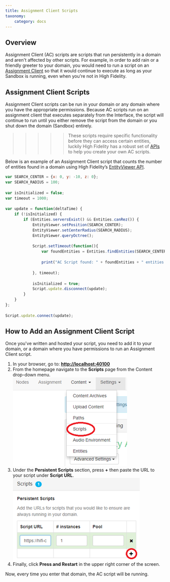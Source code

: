 ```yaml
---
title: Assignment Client Scripts
taxonomy:
    category: docs
---
```


## Overview
Assignment Client (AC) scripts are scripts that run persistently in a domain and aren't affected by other scripts. For example, in order to add rain or a friendly greeter to your domain, you would need to run a script on an [Assignment Client](https://docs.highfidelity.com/get-started/what-is-high-fidelity/architecture#functions-of-the-assignment-clients) so that it would continue to execute as long as your Sandbox is running, even when you're not in High Fidelity. 

## Assignment Client Scripts
Assignment Client scripts can be run in your domain or any domain where you have the appropriate permissions. Because AC scripts run on an assignment client that executes separately from the Interface, the script will continue to run until you either remove the script from the domain or you shut down the domain (Sandbox) entirely. 

>>>>> These scripts require specific functionality  before they can access certain entities, luckily High Fidelity has a robust set of [APIs](https://docs.highfidelity.com/api-reference) to help you create your own AC scripts.

Below is an example of an Assignment Client script that counts the number of entities found in a domain using High Fidelity’s [EntityViewer API](https://docs.highfidelity.com/api-reference/namespaces/entityviewer).

```javascript
var SEARCH_CENTER = {x: 0, y: -10, z: 0};
var SEARCH_RADIUS = 100;

var isInitialized = false;
var timeout = 1000;

var update = function(deltaTime) {
    if (!isInitialized) {
        if (Entities.serversExist() && Entities.canRez()) {
            EntityViewer.setPosition(SEARCH_CENTER);
            EntityViewer.setCenterRadius(SEARCH_RADIUS);
            EntityViewer.queryOctree();

            Script.setTimeout(function(){
                var foundEntities = Entities.findEntities(SEARCH_CENTER, SEARCH_RADIUS).length;

                print("AC Script found: " + foundEntities + " entities within " + SEARCH_RADIUS + "m of " + JSON.stringify(SEARCH_CENTER));
    
            }, timeout);
         
            isInitialized = true;
            Script.update.disconnect(update);
        }
    }
};

Script.update.connect(update);
```

## How to Add an Assignment Client Script
Once you've written and hosted your script, you need to add it to your domain, or a domain where you have permissions to run an Assignment Client script.

1.  In your browser, go to: **[http://localhost:40100](http://localhost:40100)**
2.  From the homepage navigate to the **Scripts** page from the Content drop-down menu.
![](ac-script1.png)
3. Under the **Persistent Scripts** section, press **+** then paste the URL to your script under **Script URL**. 
![](ac-script2.png)
4. Finally, click **Press and Restart** in the upper right corner of the screen. 

Now, every time you enter that domain, the AC script will be running.